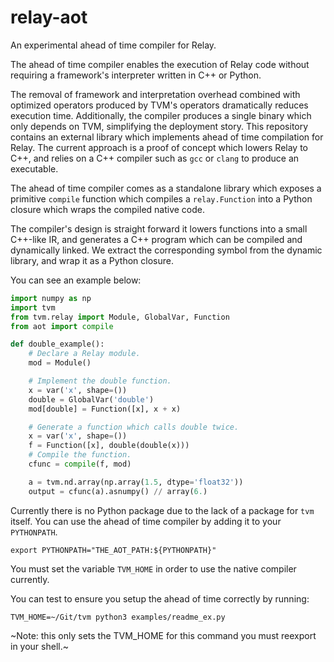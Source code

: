 # relay-aot

An experimental ahead of time compiler for Relay.

The ahead of time compiler enables the execution of Relay code without
requiring a framework's interpreter written in C++ or Python.

The removal of framework and interpretation overhead combined
with optimized operators produced by TVM's operators dramatically
reduces execution time. Additionally, the compiler produces a single
binary which only depends on TVM, simplifying the deployment story.
This repository contains an external library which  implements ahead of time
compilation for Relay.
The current approach is a proof of concept which lowers Relay to C++, and relies on a
C++ compiler such as `gcc` or `clang`  to produce an executable.

The ahead of time compiler comes as a standalone library which exposes a
primitive `compile` function which compiles a `relay.Function`
into a Python closure which wraps the compiled native code.

The compiler's design is straight forward it lowers functions into a
small C++-like IR, and generates a C++ program which can be compiled
and dynamically linked. We extract the corresponding symbol from the
dynamic library, and wrap it as a Python closure.

You can see an example below:

```python
import numpy as np
import tvm
from tvm.relay import Module, GlobalVar, Function
from aot import compile

def double_example():
    # Declare a Relay module.
    mod = Module()

    # Implement the double function.
    x = var('x', shape=())
    double = GlobalVar('double')
    mod[double] = Function([x], x + x)

    # Generate a function which calls double twice.
    x = var('x', shape=())
    f = Function([x], double(double(x)))
    # Compile the function.
    cfunc = compile(f, mod)

    a = tvm.nd.array(np.array(1.5, dtype='float32'))
    output = cfunc(a).asnumpy() // array(6.)
```

Currently there is no Python package due to the lack of a package for `tvm`
itself. You can use the ahead of time compiler by adding it to your `PYTHONPATH`.

```shell
export PYTHONPATH="THE_AOT_PATH:${PYTHONPATH}"
```

You must set the variable `TVM_HOME` in order to use the native compiler
currently.


You can test to ensure you setup the ahead of time correctly by running:

```shell
TVM_HOME=~/Git/tvm python3 examples/readme_ex.py
```

~Note: this only sets the TVM_HOME for this command you must reexport in your shell.~
